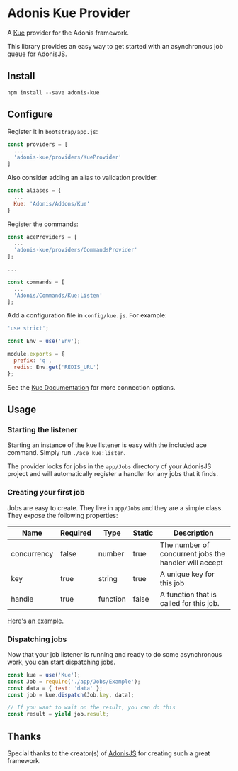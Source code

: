 # Adonis Kue Provider

A [Kue](https://github.com/Automattic/kue) provider for the Adonis framework.

This library provides an easy way to get started with an asynchronous job queue for AdonisJS.

## Install

```
npm install --save adonis-kue
```

## Configure

Register it in `bootstrap/app.js`:

```javascript
const providers = [
  ...
  'adonis-kue/providers/KueProvider'
]
```

Also consider adding an alias to validation provider.

```javascript
const aliases = {
  ...
  Kue: 'Adonis/Addons/Kue'
}
```

Register the commands:

```javascript
const aceProviders = [
  ...
  'adonis-kue/providers/CommandsProvider'
];

...

const commands = [
  ...
  'Adonis/Commands/Kue:Listen'
];
```

Add a configuration file in `config/kue.js`. For example:

```javascript
'use strict';

const Env = use('Env');

module.exports = {
  prefix: 'q',
  redis: Env.get('REDIS_URL')
};

```

See the [Kue Documentation](https://github.com/Automattic/kue#redis-connection-settings) for more connection options.

## Usage

### Starting the listener

Starting an instance of the kue listener is easy with the included ace command. Simply run `./ace kue:listen`.

The provider looks for jobs in the `app/Jobs` directory of your AdonisJS project and will automatically register a handler for any jobs that it finds.

### Creating your first job

Jobs are easy to create. They live in `app/Jobs` and they are a simple class. They expose the following properties:

| Name        | Required | Type      | Static | Description                                           |
|-------------|----------|-----------|--------|-----------------------------------------------|
| concurrency | false    | number    | true   | The number of concurrent jobs the handler will accept |
| key         | true     | string    | true   | A unique key for this job                             |
| handle      | true     | function  | false  | A function that is called for this job.               |

[Here's an example.](examples/app/Jobs/Example.js)

### Dispatching jobs

Now that your job listener is running and ready to do some asynchronous work, you can start dispatching jobs. 

```javascript
const kue = use('Kue');
const Job = require('./app/Jobs/Example');
const data = { test: 'data' };
const job = kue.dispatch(Job.key, data);

// If you want to wait on the result, you can do this
const result = yield job.result;
```

## Thanks

Special thanks to the creator(s) of [AdonisJS](http://adonisjs.com/) for creating such a great framework.
